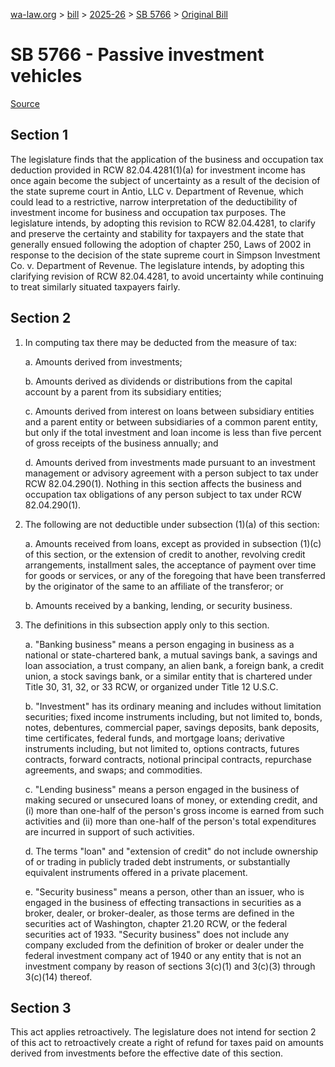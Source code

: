 [wa-law.org](/) > [bill](/bill/) > [2025-26](/bill/2025-26/) > [SB 5766](/bill/2025-26/sb/5766/) > [Original Bill](/bill/2025-26/sb/5766/1/)

# SB 5766 - Passive investment vehicles

[Source](http://lawfilesext.leg.wa.gov/biennium/2025-26/Pdf/Bills/Senate%20Bills/5766.pdf)

## Section 1
The legislature finds that the application of the business and occupation tax deduction provided in RCW 82.04.4281(1)(a) for investment income has once again become the subject of uncertainty as a result of the decision of the state supreme court in Antio, LLC v. Department of Revenue, which could lead to a restrictive, narrow interpretation of the deductibility of investment income for business and occupation tax purposes. The legislature intends, by adopting this revision to RCW 82.04.4281, to clarify and preserve the certainty and stability for taxpayers and the state that generally ensued following the adoption of chapter 250, Laws of 2002 in response to the decision of the state supreme court in Simpson Investment Co. v. Department of Revenue. The legislature intends, by adopting this clarifying revision of RCW 82.04.4281, to avoid uncertainty while continuing to treat similarly situated taxpayers fairly.

## Section 2
1. In computing tax there may be deducted from the measure of tax:

    a. Amounts derived from investments;

    b. Amounts derived as dividends or distributions from the capital account by a parent from its subsidiary entities;

    c. Amounts derived from interest on loans between subsidiary entities and a parent entity or between subsidiaries of a common parent entity, but only if the total investment and loan income is less than five percent of gross receipts of the business annually; and

    d. Amounts derived from investments made pursuant to an investment management or advisory agreement with a person subject to tax under RCW 82.04.290(1). Nothing in this section affects the business and occupation tax obligations of any person subject to tax under RCW 82.04.290(1).

2. The following are not deductible under subsection (1)(a) of this section:

    a. Amounts received from loans, except as provided in subsection (1)(c) of this section, or the extension of credit to another, revolving credit arrangements, installment sales, the acceptance of payment over time for goods or services, or any of the foregoing that have been transferred by the originator of the same to an affiliate of the transferor; or

    b. Amounts received by a banking, lending, or security business.

3. The definitions in this subsection apply only to this section.

    a. "Banking business" means a person engaging in business as a national or state-chartered bank, a mutual savings bank, a savings and loan association, a trust company, an alien bank, a foreign bank, a credit union, a stock savings bank, or a similar entity that is chartered under Title 30, 31, 32, or 33 RCW, or organized under Title 12 U.S.C.

    b. "Investment" has its ordinary meaning and includes without limitation securities; fixed income instruments including, but not limited to, bonds, notes, debentures, commercial paper, savings deposits, bank deposits, time certificates, federal funds, and mortgage loans; derivative instruments including, but not limited to, options contracts, futures contracts, forward contracts, notional principal contracts, repurchase agreements, and swaps; and commodities.

    c. "Lending business" means a person engaged in the business of making secured or unsecured loans of money, or extending credit, and (i) more than one-half of the person's gross income is earned from such activities and (ii) more than one-half of the person's total expenditures are incurred in support of such activities.

    d. The terms "loan" and "extension of credit" do not include ownership of or trading in publicly traded debt instruments, or substantially equivalent instruments offered in a private placement.

    e. "Security business" means a person, other than an issuer, who is engaged in the business of effecting transactions in securities as a broker, dealer, or broker-dealer, as those terms are defined in the securities act of Washington, chapter 21.20 RCW, or the federal securities act of 1933. "Security business" does not include any company excluded from the definition of broker or dealer under the federal investment company act of 1940 or any entity that is not an investment company by reason of sections 3(c)(1) and 3(c)(3) through 3(c)(14) thereof.

## Section 3
This act applies retroactively. The legislature does not intend for section 2 of this act to retroactively create a right of refund for taxes paid on amounts derived from investments before the effective date of this section.
